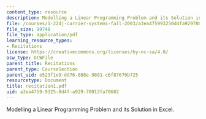 ```yaml
---
content_type: resource
description: Modelling a Linear Programming Problem and its Solution in Excel.
file: /courses/1-224j-carrier-systems-fall-2003/a3ea475993250d4fa92970013fa78682_recitation1.pdf
file_size: 99748
file_type: application/pdf
learning_resource_types:
- Recitations
license: https://creativecommons.org/licenses/by-nc-sa/4.0/
ocw_type: OCWFile
parent_title: Recitations
parent_type: CourseSection
parent_uid: e523f1e9-dd76-088e-9881-c6f87670b725
resourcetype: Document
title: recitation1.pdf
uid: a3ea4759-9325-0d4f-a929-70013fa78682
---
```

Modelling a Linear Programming Problem and its Solution in Excel.